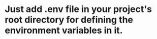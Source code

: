 # Just add .env file in your project's root directory for defining the environment variables in it. 